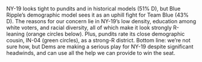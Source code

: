 NY-19 looks tight to pundits and in historical models (51% D), but
Blue Ripple’s demographic model sees it as an uphill fight for Team
Blue (43% D). The reasons for our concern lie in NY-19’s low density,
education among white voters, and racial diversity, all of which make
it look strongly R-leaning (orange circles below). Plus, pundits rate
its close demographic cousin, IN-04 (green circles), as a strong-R
district. Bottom line: we’re not sure how, but Dems are making a
serious play for NY-19 despite significant headwinds, and can use
all the help we can provide to win the seat.
